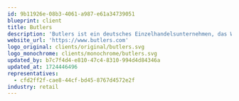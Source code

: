```yaml
---
id: 9b11926e-08b3-4061-a987-e61a34739051
blueprint: client
title: Butlers
description: 'Butlers ist ein deutsches Einzelhandelsunternehmen, das Wohnaccessoires, Möbel und Dekorationsartikel anbietet. Mit Filialen in mehreren Ländern und einem Online-Shop bietet Butlers eine breite Auswahl an stilvollen und erschwinglichen Produkten. Bekannt für sein vielseitiges Sortiment, vereint das Unternehmen aktuelle Trends mit klassischem und modernem Design.'
website_url: 'https://www.butlers.com'
logo_original: clients/original/butlers.svg
logo_monochrome: clients/monochrome/butlers.svg
updated_by: b7c7f4d4-e810-47c4-8310-994d4d84346a
updated_at: 1724446496
representatives:
  - cfd2ff2f-cae8-44cf-bd45-8767d4572e2f
industry: retail
---
```

